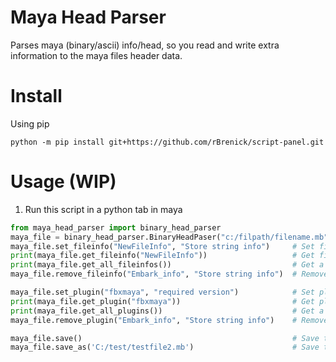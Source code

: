 # Maya Head Parser
Parses maya (binary/ascii) info/head, so you read and write extra information to the maya files header data.


# Install
Using pip
```commandline
python -m pip install git+https://github.com/rBrenick/script-panel.git
```

# Usage (WIP)

1. Run this script in a python tab in maya

```python
from maya_head_parser import binary_head_parser
maya_file = binary_head_parser.BinaryHeadPaser("c:/filpath/filename.mb")
maya_file.set_fileinfo("NewFileInfo", "Store string info")     # Set fileinfo
print(maya_file.get_fileinfo("NewFileInfo"))                   # Get fileinfo
print(maya_file.get_all_fileinfos())                           # Get a list of all fileinfos
maya_file.remove_fileinfo("Embark_info", "Store string info")  # Remove fileinfo

maya_file.set_plugin("fbxmaya", "required version")            # Set plugin requirements
print(maya_file.get_plugin("fbxmaya"))                         # Get plugin
print(maya_file.get_all_plugins())                             # Get a list of all plugins
maya_file.remove_plugin("Embark_info", "Store string info")    # Remove plugin requirements

maya_file.save()                                               # Save to current file
maya_file.save_as('C:/test/testfile2.mb')                      # Save to new file
```





